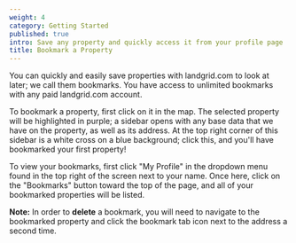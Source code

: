 ```yaml
---
weight: 4
category: Getting Started
published: true
intro: Save any property and quickly access it from your profile page
title: Bookmark a Property
---
```


You can quickly and easily save properties with landgrid.com to look at later; we call them bookmarks. You have access to unlimited bookmarks with any paid landgrid.com account.

To bookmark a property, first click on it in the map. The selected property will be highlighted in purple; a sidebar opens with any base data that we have on the property, as well as its address. At the top right corner of this sidebar is a white cross on a blue background; click this, and you'll have bookmarked your first property!

To view your bookmarks, first click "My Profile" in the dropdown menu found in the top right of the screen next to your name. Once here, click on the "Bookmarks" button toward the top of the page, and all of your bookmarked properties will be listed.

**Note:** In order to **delete** a bookmark, you will need to navigate to the bookmarked property and click the bookmark tab icon next to the address a second time.
